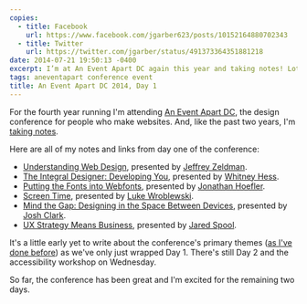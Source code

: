 ```yaml
---
copies:
  - title: Facebook
    url: https://www.facebook.com/jgarber623/posts/10152164880702343
  - title: Twitter
    url: https://twitter.com/jgarber/status/491373364351881218
date: 2014-07-21 19:50:13 -0400
excerpt: I’m at An Event Apart DC again this year and taking notes! Lots of notes.
tags: aneventapart conference event
title: An Event Apart DC 2014, Day 1
---
```


For the fourth year running I'm attending [An Event Apart DC](http://aneventapart.com/event/washington-dc-2014), the design conference for people who make websites. And, like the past two years, I'm [taking notes](http://sketchnotes.sixtwothree.org/).

Here are all of my notes and links from day one of the conference:

- [Understanding Web Design](http://sketchnotes.sixtwothree.org/aneventapartdc/understanding-web-design/), presented by [Jeffrey Zeldman](http://www.zeldman.com/).
- [The Integral Designer: Developing You](http://sketchnotes.sixtwothree.org/aneventapartdc/the-integral-designer-developing-you/), presented by [Whitney Hess](http://whitneyhess.com/).
- [Putting the Fonts into Webfonts](http://sketchnotes.sixtwothree.org/aneventapartdc/putting-the-fonts-into-webfonts/), presented by [Jonathan Hoefler](http://www.typography.com/).
- [Screen Time](http://sketchnotes.sixtwothree.org/aneventapartdc/screen-time/), presented by [Luke Wroblewski](http://lukew.com/).
- [Mind the Gap: Designing in the Space Between Devices](http://sketchnotes.sixtwothree.org/aneventapartdc/mind-the-gap-designing-in-the-space-between-devices/), presented by [Josh Clark](http://globalmoxie.com/).
- [UX Strategy Means Business](http://sketchnotes.sixtwothree.org/aneventapartdc/ux-strategy-means-business/), presented by [Jared Spool](http://www.uie.com/).

It's a little early yet to write about the conference's primary themes ([as I've done before](/blog/reflections-on-an-event-apart-dc-2013)) as we've only just wrapped Day 1. There's still Day 2 and the accessibility workshop on Wednesday.

So far, the conference has been great and I'm excited for the remaining two days.